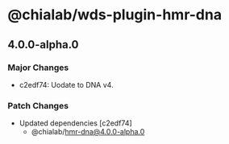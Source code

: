 # @chialab/wds-plugin-hmr-dna

## 4.0.0-alpha.0

### Major Changes

-   c2edf74: Uodate to DNA v4.

### Patch Changes

-   Updated dependencies [c2edf74]
    -   @chialab/hmr-dna@4.0.0-alpha.0
